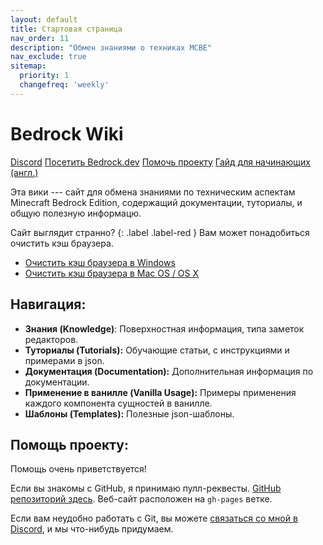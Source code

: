 ```yaml
---
layout: default
title: Стартовая страница
nav_order: 11
description: "Обмен знаниями о техниках MCBE"
nav_exclude: true
sitemap:
  priority: 1
  changefreq: 'weekly'
---
```


# Bedrock Wiki 

<a href="https://discord.gg/XjV87YN" type="button" name="button" class="btn">Discord</a>
<a href="https://bedrock.dev/" type="button" name="button" class="btn">Посетить Bedrock.dev</a>
<a href="https://github.com/SirLich/technical-bedrock" type="button" name="button" class="btn">Помочь проекту</a>
<a href="https://guide.bedrock.dev/" type="button" name="button" class="btn">Гайд для начинающих (англ.)</a>

Эта вики --- сайт для обмена знаниями по техническим аспектам Minecraft Bedrock Edition, содержащий документации, туториалы, и общую полезную информацю.

Сайт выглядит странно?
{: .label .label-red }
Вам может понадобиться очистить кэш браузера.
- [Очистить кэш браузера в Windows](https://clear-my-cache.com/windows)
- [Очистить кэш браузера в Mac OS / OS X](https://clear-my-cache.com/apple-mac-os)

## Навигация:

 - **Знания (Knowledge)**: Поверхностная информация, типа заметок редакторов.
 - **Туториалы (Tutorials):** Обучающие статьи, с инструкциями и примерами в json.
 - **Документация (Documentation):** Дополнительная информация по документации.
 - **Применение в ванилле (Vanilla Usage):** Примеры применения каждого компонента сущностей в ванилле.
 - **Шаблоны (Templates):** Полезные json-шаблоны. 

## Помощь проекту:

Помощь очень приветствуется!

Если вы знакомы с GitHub, я принимаю пулл-реквесты. [GitHub репозиторий здесь](https://github.com/SirLich/technical-bedrock). Веб-сайт расположен на `gh-pages` ветке.

Если вам неудобно работать с Git, вы можете [связаться со мной в Discord](https://discord.gg/XjV87YN), и мы что-нибудь придумаем.